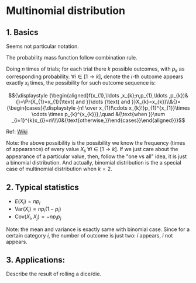 # Multinomial distribution

## 1. Basics

Seems not particular notation.

The probability mass function follow combination rule.

Doing $n$ times of trials; for each trial there $k$ possible outcomes, with $p_k$ as corresponding probability. $\forall i \in [1 \to k]$, denote the $i$-th outcome appears exactly $x_i$ times, the possibility for such outcome sequence is:

$${\displaystyle {\begin{aligned}f(x_{1},\ldots ,x_{k};n,p_{1},\ldots ,p_{k})&{}=\Pr(X_{1}=x_{1}{\text{ and }}\dots {\text{ and }}X_{k}=x_{k})\\&{}={\begin{cases}{\displaystyle {n! \over x_{1}!\cdots x_{k}!}p_{1}^{x_{1}}\times \cdots \times p_{k}^{x_{k}}},\quad &{\text{when }}\sum _{i=1}^{k}x_{i}=n\\\\0&{\text{otherwise,}}\end{cases}}\end{aligned}}}$$

Ref: [Wiki](https://en.wikipedia.org/wiki/Multinomial_distribution)

Note: the above possibility is the possibility we know the frequency (times of appearance) of every value $X_i, \forall i \in [1\to k]$. If we just care about the appearance of a particular value, then, follow the "one vs all" idea, it is just a binomial distribution. And actually, binomial distribution is the a special case of multinomial distribution when $k=2$.

## 2. Typical statistics

- $E(X_i) = np_i$
- $\mathrm{Var}(X_i) = np_i(1-p_i)$
- $\mathrm{Cov}(X_i,X_j) = -np_ip_j$

Note: the mean and variance is exactly same with binomial case. Since for a certain category $i$, the number of outcome is just two: $i$ appears, $i$ not appears.

## 3. Applications:

Describe the result of rolling a dice/die.